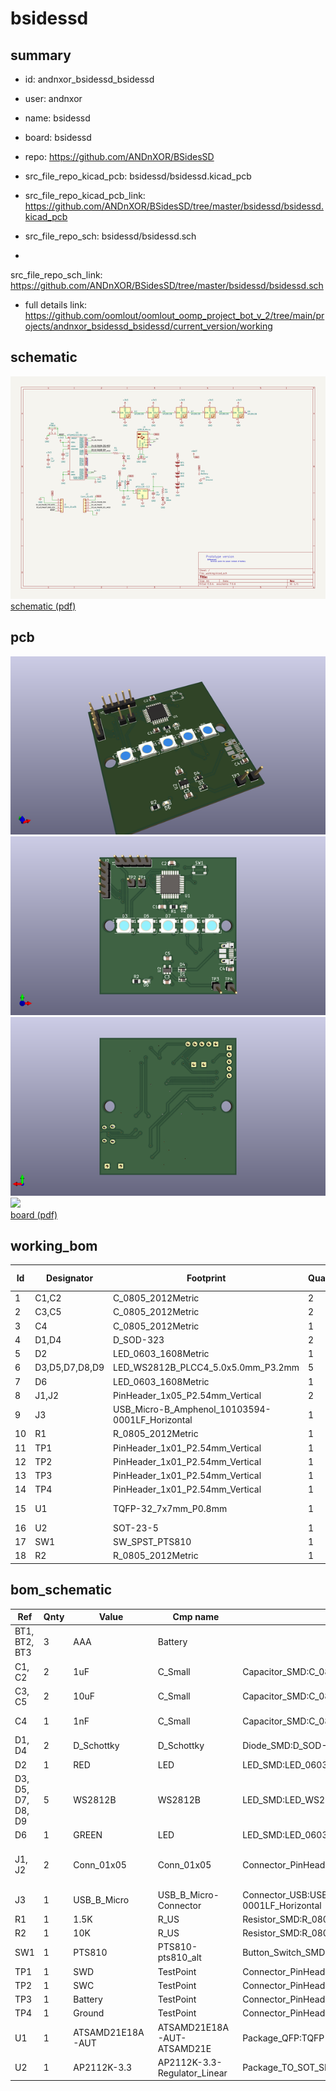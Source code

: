 # bsidessd
 
## summary 
* id: andnxor_bsidessd_bsidessd
* user: andnxor
* name: bsidessd
* board: bsidessd
* repo: https://github.com/ANDnXOR/BSidesSD
* src_file_repo_kicad_pcb: bsidessd/bsidessd.kicad_pcb
* src_file_repo_kicad_pcb_link: https://github.com/ANDnXOR/BSidesSD/tree/master/bsidessd/bsidessd.kicad_pcb


* src_file_repo_sch: bsidessd/bsidessd.sch
*
 src_file_repo_sch_link: https://github.com/ANDnXOR/BSidesSD/tree/master/bsidessd/bsidessd.sch
* full details link: https://github.com/oomlout/oomlout_oomp_project_bot_v_2/tree/main/projects/andnxor_bsidessd_bsidessd/current_version/working  

## schematic  
![](working_schematic_600.png)  
[schematic (pdf)](working_schematic.pdf)  

## pcb  
![](working_3d_600.png) 
![](working_3d_front_600.png)  
![](working_3d_back_600.png)  
![](working_600.png)  
[board (pdf)](working.pdf)  

## working_bom
| Id | Designator | Footprint | Quantity | Designation | Supplier and ref |  | None | 
| --- | --- | --- | --- | --- | --- | --- | --- | 
| 1 | C1,C2 | C_0805_2012Metric | 2 | 1uF |  |  | [''] | 
| 2 | C3,C5 | C_0805_2012Metric | 2 | 10uF |  |  | [''] | 
| 3 | C4 | C_0805_2012Metric | 1 | 1nF |  |  | [''] | 
| 4 | D1,D4 | D_SOD-323 | 2 | D_Schottky |  |  | [''] | 
| 5 | D2 | LED_0603_1608Metric | 1 | RED |  |  | [''] | 
| 6 | D3,D5,D7,D8,D9 | LED_WS2812B_PLCC4_5.0x5.0mm_P3.2mm | 5 | WS2812B |  |  | [''] | 
| 7 | D6 | LED_0603_1608Metric | 1 | GREEN |  |  | [''] | 
| 8 | J1,J2 | PinHeader_1x05_P2.54mm_Vertical | 2 | Conn_01x05 |  |  | [''] | 
| 9 | J3 | USB_Micro-B_Amphenol_10103594-0001LF_Horizontal | 1 | USB_B_Micro |  |  | [''] | 
| 10 | R1 | R_0805_2012Metric | 1 | 1.5K |  |  | [''] | 
| 11 | TP1 | PinHeader_1x01_P2.54mm_Vertical | 1 | SWD |  |  | [''] | 
| 12 | TP2 | PinHeader_1x01_P2.54mm_Vertical | 1 | SWC |  |  | [''] | 
| 13 | TP3 | PinHeader_1x01_P2.54mm_Vertical | 1 | Battery |  |  | [''] | 
| 14 | TP4 | PinHeader_1x01_P2.54mm_Vertical | 1 | Ground |  |  | [''] | 
| 15 | U1 | TQFP-32_7x7mm_P0.8mm | 1 | ATSAMD21E18A-AUT |  |  | [''] | 
| 16 | U2 | SOT-23-5 | 1 | AP2112K-3.3 |  |  | [''] | 
| 17 | SW1 | SW_SPST_PTS810 | 1 | PTS810 |  |  | [''] | 
| 18 | R2 | R_0805_2012Metric | 1 | 10K |  |  | [''] | 


## bom_schematic
| Ref | Qnty | Value | Cmp name | Footprint | Description | Vendor | DNP | 
| --- | --- | --- | --- | --- | --- | --- | --- | 
| BT1, BT2, BT3 | 3 | AAA | Battery |  | Multiple-cell battery |  |  | 
| C1, C2 | 2 | 1uF | C_Small | Capacitor_SMD:C_0805_2012Metric | Unpolarized capacitor, small symbol |  |  | 
| C3, C5 | 2 | 10uF | C_Small | Capacitor_SMD:C_0805_2012Metric | Unpolarized capacitor, small symbol |  |  | 
| C4 | 1 | 1nF | C_Small | Capacitor_SMD:C_0805_2012Metric | Unpolarized capacitor, small symbol |  |  | 
| D1, D4 | 2 | D_Schottky | D_Schottky | Diode_SMD:D_SOD-323 | Schottky diode |  |  | 
| D2 | 1 | RED | LED | LED_SMD:LED_0603_1608Metric | Light emitting diode |  |  | 
| D3, D5, D7, D8, D9 | 5 | WS2812B | WS2812B | LED_SMD:LED_WS2812B_PLCC4_5.0x5.0mm_P3.2mm | RGB LED with integrated controller |  |  | 
| D6 | 1 | GREEN | LED | LED_SMD:LED_0603_1608Metric | Light emitting diode |  |  | 
| J1, J2 | 2 | Conn_01x05 | Conn_01x05 | Connector_PinHeader_2.54mm:PinHeader_1x05_P2.54mm_Vertical | Generic connector, single row, 01x05, script generated (kicad-library-utils/schlib/autogen/connector/) |  |  | 
| J3 | 1 | USB_B_Micro | USB_B_Micro-Connector | Connector_USB:USB_Micro-B_Amphenol_10103594-0001LF_Horizontal |  |  |  | 
| R1 | 1 | 1.5K | R_US | Resistor_SMD:R_0805_2012Metric | Resistor, US symbol |  |  | 
| R2 | 1 | 10K | R_US | Resistor_SMD:R_0805_2012Metric | Resistor, US symbol |  |  | 
| SW1 | 1 | PTS810 | PTS810-pts810_alt | Button_Switch_SMD:SW_SPST_PTS810 |  |  |  | 
| TP1 | 1 | SWD | TestPoint | Connector_PinHeader_2.54mm:PinHeader_1x01_P2.54mm_Vertical | test point |  |  | 
| TP2 | 1 | SWC | TestPoint | Connector_PinHeader_2.54mm:PinHeader_1x01_P2.54mm_Vertical | test point |  |  | 
| TP3 | 1 | Battery | TestPoint | Connector_PinHeader_2.54mm:PinHeader_1x01_P2.54mm_Vertical | test point |  |  | 
| TP4 | 1 | Ground | TestPoint | Connector_PinHeader_2.54mm:PinHeader_1x01_P2.54mm_Vertical | test point |  |  | 
| U1 | 1 | ATSAMD21E18A-AUT | ATSAMD21E18A-AUT-ATSAMD21E | Package_QFP:TQFP-32_7x7mm_P0.8mm |  |  |  | 
| U2 | 1 | AP2112K-3.3 | AP2112K-3.3-Regulator_Linear | Package_TO_SOT_SMD:SOT-23-5 |  |  |  | 



